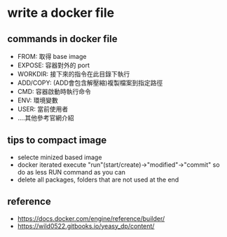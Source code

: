 # write a docker file 

## commands in docker file
  - FROM: 取得 base image
  - EXPOSE: 容器對外的 port
  - WORKDIR: 接下來的指令在此目錄下執行
  - ADD/COPY: (ADD會包含解壓縮)複製檔案到指定路徑
  - CMD: 容器啟動時執行命令
  - ENV: 環境變數
  - USER: 當前使用者
  - ....其他參考官網介紹


## tips to compact image
  - selecte minized based image
  - docker iterated execute "run"(start/create)->"modified"->"commit" so do as less RUN command as you can
  - delete all packages, folders that are not used at the end


## reference
  - https://docs.docker.com/engine/reference/builder/
  - https://wild0522.gitbooks.io/yeasy_dp/content/